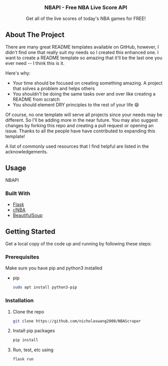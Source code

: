 <br />
<p align="center">

  <h3 align="center">NBAPI - Free NBA Live Score API</h3>

  <p align="center">
    Get all of the live scores of today's NBA games for FREE!
  </p>
</p>

<!-- ABOUT THE PROJECT -->

## About The Project

There are many great README templates available on GitHub, however, I didn't find one that really suit my needs so I created this enhanced one. I want to create a README template so amazing that it'll be the last one you ever need -- I think this is it.

Here's why:

- Your time should be focused on creating something amazing. A project that solves a problem and helps others
- You shouldn't be doing the same tasks over and over like creating a README from scratch
- You should element DRY principles to the rest of your life :smile:

Of course, no one template will serve all projects since your needs may be different. So I'll be adding more in the near future. You may also suggest changes by forking this repo and creating a pull request or opening an issue. Thanks to all the people have have contributed to expanding this template!

A list of commonly used resources that I find helpful are listed in the acknowledgements.

## Usage

NBAPI

### Built With

- [Flask](https://flask.palletsprojects.com/en/1.1.x/)
- [r/NBA](https://www.reddit.com/r/nba)
- [BeautifulSoup](https://pypi.org/project/beautifulsoup4/)

<!-- GETTING STARTED -->

## Getting Started

Get a local copy of the code up and running by following these steps:

### Prerequisites

Make sure you have pip and python3 installed

- pip
  ```sh
  sudo apt install python3-pip
  ```

### Installation

1. Clone the repo
   ```sh
   git clone https://github.com/nicholaswang2000/NBAScraper
   ```
2. Install pip packages
   ```sh
   pip install
   ```
3. Run, test, etc using
   ```sh
   flask run
   ```
